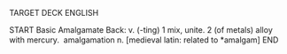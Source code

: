 TARGET DECK
ENGLISH

START
Basic
Amalgamate
Back: v. (-ting) 1 mix, unite. 2 (of metals) alloy with mercury.  amalgamation n. [medieval latin: related to *amalgam]
END
